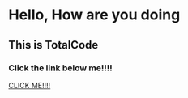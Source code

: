 # Hello, How are you doing
## This is TotalCode
### Click the link below me!!!!
<a href="https://www.reddit.com/r/thundercrosssplitatta/comments/g3g9gy/the_first/">CLICK ME!!!!</a>
